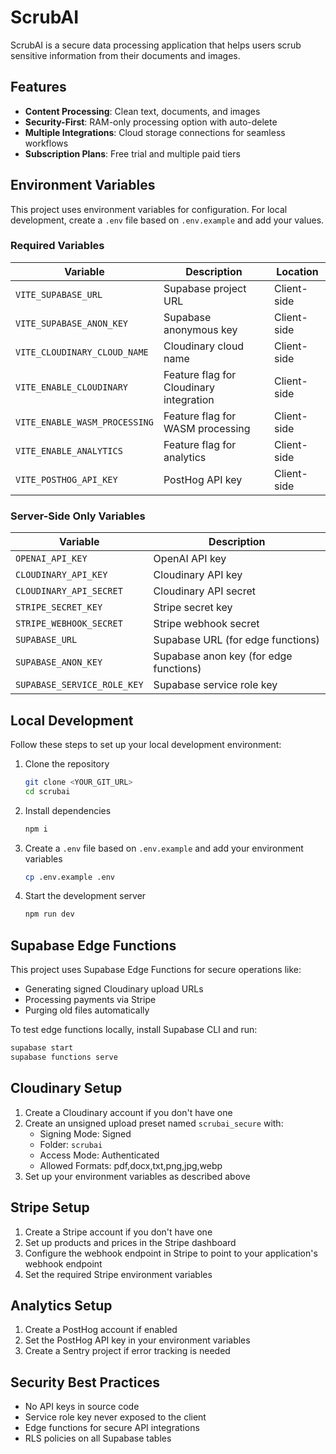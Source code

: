 
# ScrubAI

ScrubAI is a secure data processing application that helps users scrub sensitive information from their documents and images.

## Features

- **Content Processing**: Clean text, documents, and images
- **Security-First**: RAM-only processing option with auto-delete
- **Multiple Integrations**: Cloud storage connections for seamless workflows
- **Subscription Plans**: Free trial and multiple paid tiers

## Environment Variables

This project uses environment variables for configuration. For local development, create a `.env` file based on `.env.example` and add your values.

### Required Variables

| Variable | Description | Location |
|----------|-------------|----------|
| `VITE_SUPABASE_URL` | Supabase project URL | Client-side |
| `VITE_SUPABASE_ANON_KEY` | Supabase anonymous key | Client-side |
| `VITE_CLOUDINARY_CLOUD_NAME` | Cloudinary cloud name | Client-side |
| `VITE_ENABLE_CLOUDINARY` | Feature flag for Cloudinary integration | Client-side |
| `VITE_ENABLE_WASM_PROCESSING` | Feature flag for WASM processing | Client-side |
| `VITE_ENABLE_ANALYTICS` | Feature flag for analytics | Client-side |
| `VITE_POSTHOG_API_KEY` | PostHog API key | Client-side |

### Server-Side Only Variables

| Variable | Description |
|----------|-------------|
| `OPENAI_API_KEY` | OpenAI API key |
| `CLOUDINARY_API_KEY` | Cloudinary API key |
| `CLOUDINARY_API_SECRET` | Cloudinary API secret |
| `STRIPE_SECRET_KEY` | Stripe secret key |
| `STRIPE_WEBHOOK_SECRET` | Stripe webhook secret |
| `SUPABASE_URL` | Supabase URL (for edge functions) |
| `SUPABASE_ANON_KEY` | Supabase anon key (for edge functions) |
| `SUPABASE_SERVICE_ROLE_KEY` | Supabase service role key |

## Local Development

Follow these steps to set up your local development environment:

1. Clone the repository
   ```sh
   git clone <YOUR_GIT_URL>
   cd scrubai
   ```

2. Install dependencies
   ```sh
   npm i
   ```

3. Create a `.env` file based on `.env.example` and add your environment variables
   ```sh
   cp .env.example .env
   ```

4. Start the development server
   ```sh
   npm run dev
   ```

## Supabase Edge Functions

This project uses Supabase Edge Functions for secure operations like:
- Generating signed Cloudinary upload URLs
- Processing payments via Stripe
- Purging old files automatically

To test edge functions locally, install Supabase CLI and run:
```sh
supabase start
supabase functions serve
```

## Cloudinary Setup

1. Create a Cloudinary account if you don't have one
2. Create an unsigned upload preset named `scrubai_secure` with:
   - Signing Mode: Signed
   - Folder: `scrubai`
   - Access Mode: Authenticated
   - Allowed Formats: pdf,docx,txt,png,jpg,webp
3. Set up your environment variables as described above

## Stripe Setup

1. Create a Stripe account if you don't have one
2. Set up products and prices in the Stripe dashboard
3. Configure the webhook endpoint in Stripe to point to your application's webhook endpoint
4. Set the required Stripe environment variables

## Analytics Setup

1. Create a PostHog account if enabled
2. Set the PostHog API key in your environment variables
3. Create a Sentry project if error tracking is needed

## Security Best Practices

- No API keys in source code
- Service role key never exposed to the client
- Edge functions for secure API integrations
- RLS policies on all Supabase tables
